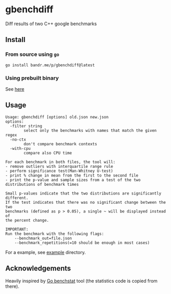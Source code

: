 # gbenchdiff

Diff results of two C++ google benchmarks

## Install

### From source using `go`

```
go install bandr.me/p/gbenchdiff@latest
```

### Using prebuilt binary

See [here](https://github.com/aburdulescu/gbenchdiff/releases/latest)

## Usage

```
Usage: gbenchdiff [options] old.json new.json
options:
  -filter string
        select only the benchmarks with names that match the given regex
  -no-ctx
        don't compare benchmark contexts
  -with-cpu
        compare also CPU time

For each benchmark in both files, the tool will:
- remove outliers with interquartile range rule
- perform significance test(Man-Whitney U-test)
- print % change in mean from the first to the second file
- print the p-value and sample sizes from a test of the two distributions of benchmark times

Small p-values indicate that the two distributions are significantly different.
If the test indicates that there was no significant change between the two
benchmarks (defined as p > 0.05), a single ~ will be displayed instead of
the percent change.

IMPORTANT:
Run the benchmark with the following flags:
    --benchmark_out=file.json
    --benchmark_repetitions(=10 should be enough in most cases)
```

For a example, see [example](./example) directory.

## Acknowledgements

Heavily inspired by [Go benchstat](https://github.com/golang/perf) tool
(the statistics code is copied from there).
